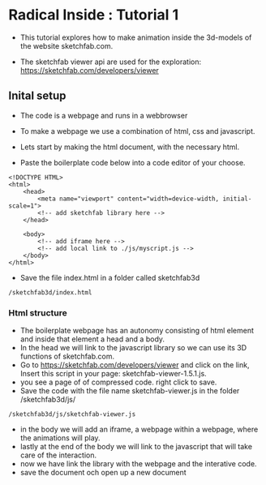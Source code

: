 # Radical Inside : Tutorial 1 

- This tutorial explores how to make animation inside the 3d-models of the website sketchfab.com.

- The sketchfab viewer api are used for the exploration: https://sketchfab.com/developers/viewer 

## Inital setup
- The code is a webpage and runs in a webbrowser 
- To make a webpage we use a combination of html, css and javascript.

- Lets start by making the html document, with the necessary html.
- Paste the boilerplate code below into a code editor of your choose. 

```
<!DOCTYPE HTML>
<html>
    <head>
        <meta name="viewport" content="width=device-width, initial-scale=1">
        <!-- add sketchfab library here -->
    </head>

    <body>
        <!-- add iframe here -->
        <!-- add local link to ./js/myscript.js -->
    </body>
</html>
```

- Save the file index.html in a folder called sketchfab3d

```
/sketchfab3d/index.html
```

### Html structure
- The boilerplate webpage has an autonomy consisting of html element and inside that element a head and a body.
- In the head we will link to the javascript library so we can use its 3D functions of sketchfab.com.
- Go to https://sketchfab.com/developers/viewer and click on the link, Insert this script in your page: sketchfab-viewer-1.5.1.js. 
- you see a page of of compressed code. right click to save.
- Save the code with the file name sketchfab-viewer.js in the folder /sketchfab3d/js/

```
/sketchfab3d/js/sketchfab-viewer.js
```

- in the body we will add an iframe, a webpage within a webpage, where the animations will play.
- lastly at the end of the body we will link to the javascript that will take care of the interaction.
- now we have link the library with the webpage and the interative code.
- save the document och open up a new document

